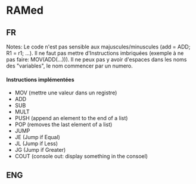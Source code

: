 # RAMed

## FR
Notes:
Le code n'est pas sensible aux majuscules/minuscules (add = ADD; R1 = r1; ...).
Il ne faut pas mettre d'Instructions imbriquées (exemple à ne pas faire: MOV(ADD(...))).
Il ne peux pas y avoir d'espaces dans les noms des "variables", le nom commencer par un numero.

#### Instructions implémentées
- MOV (mettre une valeur dans un registre)
- ADD
- SUB
- MULT
- PUSH (append an element to the end of a list)
- POP (removes the last element of a list)
- JUMP
- JE (Jump if Equal)
- JL (Jump if Less)
- JG (Jump if Greater)
- COUT (console out: display something in the consoel)

## ENG